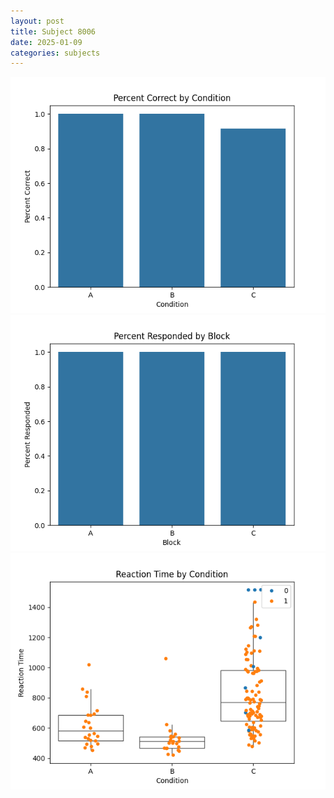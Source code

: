 ```yaml
---
layout: post
title: Subject 8006
date: 2025-01-09
categories: subjects
---
```


![](data/8006/run-15/8006_ATS_percent_correct.png)
![](data/8006/run-15/8006_ATS_percent_responded.png)
![](data/8006/run-15/8006_ATS_rt.png)
